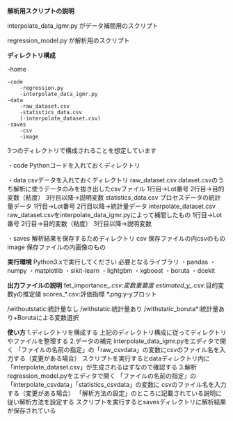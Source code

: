 **解析用スクリプトの説明**

interpolate_data_igmr.py がデータ補間用のスクリプト

regression_model.py が解析用のスクリプト

**ディレクトリ構成**

-home

    -code
        -regression.py
        -interpolate_data_igmr.py
    -data
        -raw_dataset.csv
        -statistics_data.csv
        (-interpolate_dataset.csv)
    -saves
        -csv
        -image

3つのディレクトリで構成されることを想定しています

・code
    Pythonコードを入れておくディレクトリ
    
・data
    csvデータを入れておくディレクトリ
    raw_dataset.csv
        dataset.csvのうち解析に使うデータのみを抜き出したcsvファイル
        1行目->Lot番号
        2行目->目的変数（粘度）
        3行目以降->説明変数
    statistics_data.csv
        プロセスデータの統計量データ
        1行目->Lot番号
        2行目以降->統計量データ
    interpolate_dataset.csv
        raw_dataset.csvをinterpolate_data_igmr.pyによって補間したもの
        1行目->Lot番号
        2行目->目的変数（粘度）
        3行目以降->説明変数
        
・saves
    解析結果を保存するためディレクトリ
    csv
        保存ファイルの内csvのもの
    image
        保存ファイルの内画像のもの

**実行環境**
Python3.xで実行してください
必要となるライブラリ
・pandas
・numpy
・matplotlib
・sikit-learn
・lightgbm
・xgboost
・boruta
・dcekit

**出力ファイルの説明**
fet_importance_*.csv:変数重要度
estimated_y_*.csv:目的変数yの推定値
scores_*.csv:評価指標
*.png:y-yプロット

/withoutstatic:統計量なし
/withstatic:統計量あり
/withstatic_boruta*:統計量あり+Borutaによる変数選択

**使い方**
1.ディレクトリを構成する
    上記のディレクトリ構成に従ってディレクトリやファイルを整理する
2.データの補完
    interpolate_data_igmr.pyをエディタで開く
    「ファイルの名前の指定」の「raw_csvdata」の変数にcsvのファイル名を入力する（変更がある場合）
    スクリプトを実行するとdataディレクトリ内に「interpolate_dataset.csv」が生成されるはずなので確認する
3.解析
    regression_model.pyをエディタで開く
    「ファイルの名前の指定」の「interpolate_csvdata」「statistics_csvdata」の変数に
    csvのファイル名を入力する（変更がある場合）
    「解析方法の設定」のところに記載されている説明に従い解析方法を設定する
    スクリプトを実行するとsavesディレクトリに解析結果が保存されている
